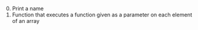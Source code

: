 0. Print a name
1. Function that executes a function given as a parameter on each element of an array
